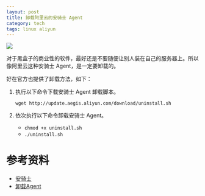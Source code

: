 ```yaml
---
layout: post
title: 卸载阿里云的安骑士 Agent
category: tech
tags: linux aliyun
---
```

![](https://cdn.kelu.org/blog/tags/aliyun.jpg)

对于黑盒子的商业性的软件，最好还是不要随便让别人装在自己的服务器上。所以像阿里云这种安骑士 Agent，是一定要卸载的。

好在官方也提供了卸载方法，如下：

1.  执行以下命令下载安骑士 Agent 卸载脚本。

    `wget http://update.aegis.aliyun.com/download/uninstall.sh`

2.  依次执行以下命令卸载安骑士 Agent。

    *   `chmod +x uninstall.sh`
    *   `./uninstall.sh`
# 参考资料

*   [安骑士](https://www.alibabacloud.com/help/zh/product/28449.htm "安骑士")
*  [卸载Agent](https://www.alibabacloud.com/help/zh/doc-detail/31777.htm)